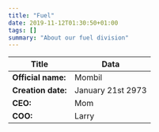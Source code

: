 ```yaml
---
title: "Fuel"
date: 2019-11-12T01:30:50+01:00
tags: []
summary: "About our fuel division"
---
```


Title | Data
------|------
**Official name:** | Mombil
**Creation date:** | January 21st 2973
**CEO:** | Mom
**COO:** | Larry
